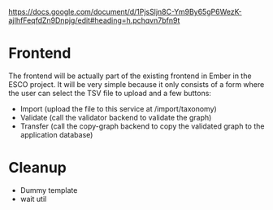 


https://docs.google.com/document/d/1PjsSljn8C-Ym9By65gP6WezK-ajIhfFeqfdZn9Dnpjg/edit#heading=h.pchqvn7bfn9t

Frontend
===
The frontend will be actually part of the existing frontend in Ember in the ESCO project. It will be very simple because it only consists of a form where the user can select the TSV file to upload and a few buttons:

 * Import (upload the file to this service at /import/taxonomy)
 * Validate (call the validator backend to validate the graph)
 * Transfer (call the copy-graph backend to copy the validated graph to the application database)








Cleanup
===
- Dummy template
- wait util
